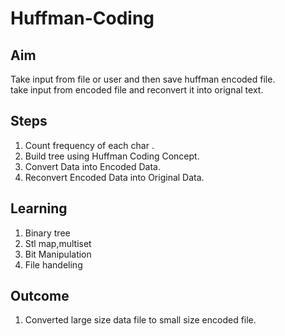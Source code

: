# Huffman-Coding
## Aim
Take input from file or user and then save huffman encoded file.<br>
take input from encoded file and reconvert it into orignal text.<br>
## Steps
1) Count frequency of each char .<br>
2) Build tree using Huffman Coding Concept.<br>
3) Convert Data into Encoded Data.<br>
4) Reconvert Encoded Data into Original Data.<br>

## Learning
1) Binary tree<br>
2) Stl map,multiset<br>
3) Bit Manipulation<br>
3) File handeling <br>
## Outcome
1) Converted large size data file to small size encoded file.<br>
